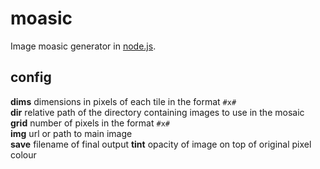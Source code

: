 # moasic
Image moasic generator in [node.js](http://nodejs.org).

## config
**dims** dimensions in pixels of each tile in the format ```#x#```  
**dir** relative path of the directory containing images to use in the mosaic  
**grid** number of pixels in the format ```#x#```  
**img** url or path to main image  
**save** filename of final output
**tint** opacity of image on top of original pixel colour 
